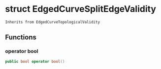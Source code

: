 # struct EdgedCurveSplitEdgeValidity


```cpp
Inherits from EdgedCurveTopologicalValidity
```



## Functions

### operator bool

```cpp
public bool operator bool()
```




